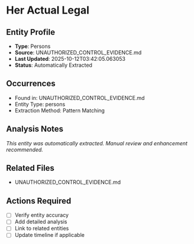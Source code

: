 # Her Actual Legal

## Entity Profile
- **Type**: Persons
- **Source**: UNAUTHORIZED_CONTROL_EVIDENCE.md
- **Last Updated**: 2025-10-12T03:42:05.063053
- **Status**: Automatically Extracted

## Occurrences
- Found in: UNAUTHORIZED_CONTROL_EVIDENCE.md
- Entity Type: persons
- Extraction Method: Pattern Matching

## Analysis Notes
*This entity was automatically extracted. Manual review and enhancement recommended.*

## Related Files
- UNAUTHORIZED_CONTROL_EVIDENCE.md

## Actions Required
- [ ] Verify entity accuracy
- [ ] Add detailed analysis
- [ ] Link to related entities
- [ ] Update timeline if applicable
